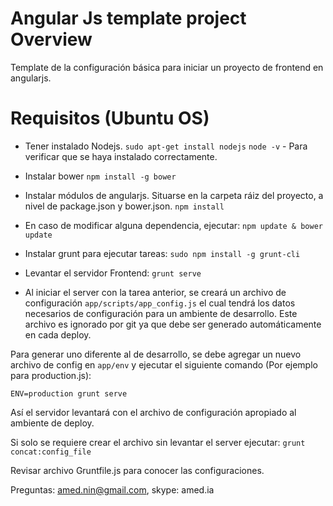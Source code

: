 # Angular Js template project Overview

Template de la configuración básica para iniciar un proyecto de frontend en angularjs.

# Requisitos (Ubuntu OS)

- Tener instalado Nodejs.
```sudo apt-get install nodejs```
```node -v``` - Para verificar que se haya instalado correctamente.

- Instalar bower
```npm install -g bower```

- Instalar módulos de angularjs. Situarse en la carpeta ráiz del proyecto, a nivel de package.json y bower.json.
```npm install```

- En caso de modificar alguna dependencia, ejecutar:
```npm update & bower update```

- Instalar grunt para ejecutar tareas:
```sudo npm install -g grunt-cli```

- Levantar el servidor Frontend:
```grunt serve```

- Al iniciar el server con la tarea anterior, se creará un archivo de configuración ```app/scripts/app_config.js```
el cual tendrá los datos necesarios de configuración para un ambiente de desarrollo. Este archivo es
ignorado por git ya que debe ser generado automáticamente en cada deploy.

Para generar uno diferente al de desarrollo, se debe agregar un nuevo archivo de config en ```app/env```
y ejecutar el siguiente comando (Por ejemplo para production.js):

```ENV=production grunt serve```

Así el servidor levantará con el archivo de configuración apropiado al ambiente de deploy.

Si solo se requiere crear el archivo sin levantar el server ejecutar:
```grunt concat:config_file```

Revisar archivo Gruntfile.js para conocer las configuraciones.

Preguntas: amed.nin@gmail.com, skype: amed.ia